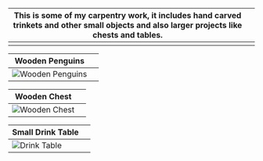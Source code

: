 | This is some of my carpentry work, it includes hand carved trinkets and other small objects and also larger projects like chests and tables.      |  |
| ----------- | ----------- |
|       |        |

| Wooden Penguins      |  |
| ----------- | ----------- |
| ![Wooden Penguins](https://i.pinimg.com/originals/db/08/6a/db086a8808a8efd27260ae691b249d3b.jpg)      |       |

| Wooden Chest |  |
| --- | ----------- |
| ![Wooden Chest](https://preview.redd.it/j7oxwb18qrd31.jpg?width=960&amp;crop=smart&amp;auto=webp&amp;s=d5694098ce33d7e45f2c3997d1bf29a98865e12d) |  |

| Small Drink Table |  |
| --- | ----------- |
|![Drink Table](https://preview.redd.it/ufpm0k0vr8m91.jpg?width=640&amp;crop=smart&amp;auto=webp&amp;s=b9f654d1d75f50c968c2045b574915e3f1c8c744)|  |